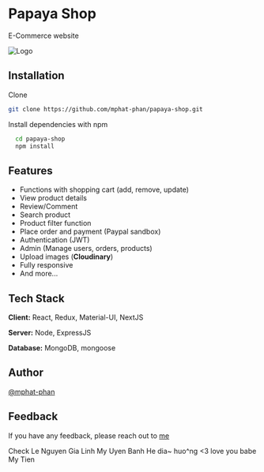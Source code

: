 # Papaya Shop

E-Commerce website

![Logo](https://res.cloudinary.com/dnkhiiz0b/image/upload/v1664113799/papaya-shop/Logo_cb89s6.png)

## Installation 

Clone

```bash
git clone https://github.com/mphat-phan/papaya-shop.git
```
Install dependencies with npm

```bash
  cd papaya-shop
  npm install
```

## Features

- Functions with shopping cart (add, remove, update)
- View product details
- Review/Comment
- Search product
- Product filter function
- Place order and payment (Paypal sandbox)
- Authentication (JWT)
- Admin (Manage users, orders, products)
- Upload images (**Cloudinary**)
- Fully responsive 
- And more...


## Tech Stack

**Client:** React, Redux, Material-UI, NextJS

**Server:** Node, ExpressJS

**Database:** MongoDB, mongoose

## Author

[@mphat-phan](https://github.com/mphat-phan)
  
## Feedback

If you have any feedback, please reach out to [me](mailto:phanminhphat2001@gmail.com)

Check
Le Nguyen Gia Linh
My Uyen
Banh He dia~ huo^ng <3
love you babe
My Tien